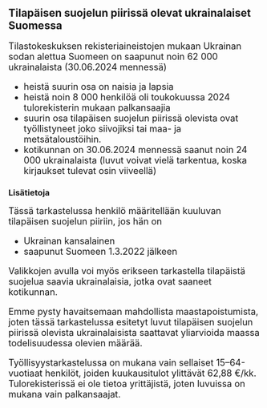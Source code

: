 
## Tilapäisen suojelun piirissä olevat ukrainalaiset Suomessa 

<font size="4"> 
Tilastokeskuksen rekisteriaineistojen mukaan Ukrainan sodan alettua Suomeen on saapunut noin 62 000 ukrainalaista (30.06.2024 mennessä)

- heistä suurin osa on naisia ja lapsia
- heistä noin 8 000 henkilöä oli toukokuussa 2024 tulorekisterin mukaan palkansaajia
- suurin osa tilapäisen suojelun piirissä olevista ovat työllistyneet joko siivojiksi tai maa- ja metsätaloustöihin.
- kotikunnan on 30.06.2024 mennessä saanut noin 24 000 ukrainalaista (luvut voivat vielä tarkentua, koska kirjaukset tulevat osin viiveellä)

</font> 

### Lisätietoja
<font size="4"> 
Tässä tarkastelussa henkilö määritellään kuuluvan tilapäisen suojelun piiriin, jos hän on

- Ukrainan kansalainen
- saapunut Suomeen 1.3.2022 jälkeen

Valikkojen avulla voi myös erikseen tarkastella tilapäistä suojelua saavia ukrainalaisia, jotka ovat saaneet kotikunnan.

Emme pysty havaitsemaan mahdollista maastapoistumista, joten tässä tarkastelussa esitetyt luvut tilapäisen suojelun piirissä olevista ukrainalaisista saattavat yliarvioida maassa todelisuudessa olevien määrää.

Työllisyystarkastelussa on mukana vain sellaiset 15–64-vuotiaat henkilöt, joiden kuukausitulot ylittävät 62,88 €/kk. Tulorekisterissä ei ole tietoa yrittäjistä, joten luvuissa on mukana vain palkansaajat.


</font> 

